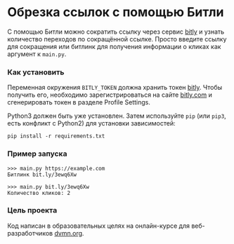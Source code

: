 # Обрезка ссылок с помощью Битли

С помощью Битли можно сократить ссылку через сервис [bitly](https://bitly.com/) и узнать количество переходов по сокращённой ссылке. Просто введите ссылку для сокращения или битлинк для получения информации о кликах как аргумент к `main.py`.

### Как установить

Переменная окружения `BITLY_TOKEN` должна хранить токен [bitly](https://bitly.com/).
Чтобы получить его, необходимо зарегистрироваться на сайте [bitly.com](https://bitly.com/) и сгенерировать токен в разделе Profile Settings.

Python3 должен быть уже установлен. 
Затем используйте `pip` (или `pip3`, есть конфликт с Python2) для установки зависимостей:
```
pip install -r requirements.txt
```

### Пример запуска

```
>>> main.py https://example.com
Битлинк bit.ly/3ewq6Xw

>>> main.py bit.ly/3ewq6Xw
Количество кликов: 2
```

### Цель проекта

Код написан в образовательных целях на онлайн-курсе для веб-разработчиков [dvmn.org](https://dvmn.org/).
